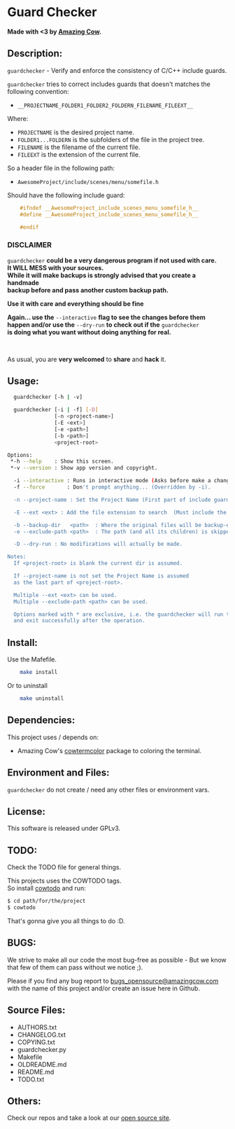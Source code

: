 # Guard Checker

**Made with <3 by [Amazing Cow](http://www.amazingcow.com).**



<!-- ####################################################################### -->
<!-- ####################################################################### -->

## Description:

```guardchecker``` - Verify and enforce the consistency of C/C++ include guards.

```guardchecker``` tries to correct includes guards that doesn't matches the 
following convention:    

* ```__PROJECTNAME_FOLDER1_FOLDER2_FOLDERN_FILENAME_FILEEXT__```  

Where:

* ```PROJECTNAME``` is the desired project name.
* ```FOLDER1...FOLDERN``` is the subfolders of the file in the project tree.
* ```FILENAME``` is the filename of the current file.
* ```FILEEXT``` is the extension of the current file.


So a header file in the following path:
  
* ```AwesomeProject/include/scenes/menu/somefile.h```  

Should have the following include guard:

```cpp
    #ifndef __AwesomeProject_include_scenes_menu_somefile_h__
    #define __AwesomeProject_include_scenes_menu_somefile_h__

    #endif 
```

### DISCLAIMER 

```guardchecker``` **could be a very dangerous program if not used with care.**   
**It WILL MESS with your sources.**    
**While it will make backups is strongly advised that you create a handmade**    
**backup before and pass another custom backup path.**    

**Use it with care and everything should be fine**    

**Again... use the** ```--interactive``` **flag to see the changes before them**    
**happen and/or use the** ```--dry-run``` **to check out if the** ```guardchecker```    
**is doing what you want without doing anything for real.** 

<br>

As usual, you are **very welcomed** to **share** and **hack** it.



<!-- ####################################################################### -->
<!-- ####################################################################### -->

## Usage:

``` bash
  guardchecker [-h | -v]

  guardchecker [-i | -f] [-D]
               [-n <project-name>]
               [-E <ext>]
               [-e <path>]
               [-b <path>]
               <project-root>

Options:
 *-h --help    : Show this screen.
 *-v --version : Show app version and copyright.

  -i --interactive : Runs in interactive mode (Asks before make a change).
  -f --force       : Don't prompt anything... (Overridden by -i).

  -n --project-name : Set the Project Name (First part of include guard).

  -E --ext <ext> : Add the file extension to search  (Must include the dot).

  -b --backup-dir   <path>  : Where the original files will be backup-ed.
  -e --exclude-path <path>  : The path (and all its children) is skipped.

  -D --dry-run : No modifications will actually be made.

Notes:
  If <project-root> is blank the current dir is assumed.

  If --project-name is not set the Project Name is assumed
  as the last part of <project-root>.

  Multiple --ext <ext> can be used.
  Multiple --exclude-path <path> can be used.

  Options marked with * are exclusive, i.e. the guardchecker will run that
  and exit successfully after the operation.
```


<!-- ####################################################################### -->
<!-- ####################################################################### -->

## Install:

Use the Mafefile.

``` bash
    make install
```

Or to uninstall

``` bash
    make uninstall
```



<!-- ####################################################################### -->
<!-- ####################################################################### -->

## Dependencies:

This project uses / depends on:

* Amazing Cow's 
[cowtermcolor](http://www.github.com/AmazingCow/AmazingCore-Libs/cowtermcolor_py)
package to coloring the terminal.



<!-- ####################################################################### -->
<!-- ####################################################################### -->

## Environment and Files: 

```guardchecker``` do not create / need any other files or environment vars.



<!-- ####################################################################### -->
<!-- ####################################################################### -->

## License:

This software is released under GPLv3.



<!-- ####################################################################### -->
<!-- ####################################################################### -->

## TODO:

Check the TODO file for general things.

This projects uses the COWTODO tags.   
So install [cowtodo](http://www.github.com/AmazingCow-Tools/COWTODO.html) and run:

``` bash
$ cd path/for/the/project
$ cowtodo 
```

That's gonna give you all things to do :D.



<!-- ####################################################################### -->
<!-- ####################################################################### -->

## BUGS:

We strive to make all our code the most bug-free as possible - But we know 
that few of them can pass without we notice ;).

Please if you find any bug report to [bugs_opensource@amazingcow.com]() 
with the name of this project and/or create an issue here in Github.



<!-- ####################################################################### -->
<!-- ####################################################################### -->

## Source Files:

* AUTHORS.txt
* CHANGELOG.txt
* COPYING.txt
* guardchecker.py
* Makefile
* OLDREADME.md
* README.md
* TODO.txt



<!-- ####################################################################### -->
<!-- ####################################################################### -->

## Others:
Check our repos and take a look at our [open source site](http://opensource.amazingcow.com).
